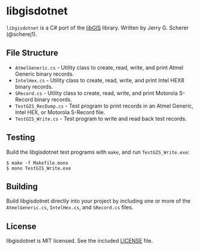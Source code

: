 # libgisdotnet

`libgisdotnet` is a C# port of the [libGIS](https://github.com/vsergeev/libGIS) library. Written by Jerry G. Scherer (@scherej1).

## File Structure

* `AtmelGeneric.cs` - Utility class to create, read, write, and print Atmel Generic binary records.
* `IntelHex.cs` -  Utility class to create, read, write, and print Intel HEX8 binary records.
* `SRecord.cs` - Utility class to create, read, write, and print Motorola S-Record binary records.
* `TestGIS_RecDump.cs` - Test program to print records in an Atmel Generic, Intel HEX, or Motorola S-Record file.
* `TestGIS_Write.cs` - Test program to write and read back test records.

## Testing

Build the libgisdotnet test programs with `make`, and run `TestGIS_Write.exe`:

```
$ make -f Makefile.mono
$ mono TestGIS_Write.exe
```

## Building

Build libgisdotnet directly into your project by including one or more of the `AtmelGeneric.cs`, `IntelHex.cs`, and `SRecord.cs` files.

## License

libgisdotnet is MIT licensed. See the included [LICENSE](LICENSE) file.

